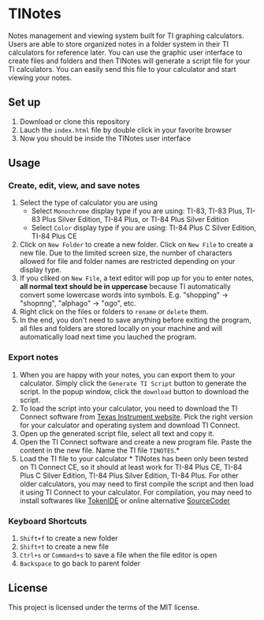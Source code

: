 # TINotes
Notes management and viewing system built for TI graphing calculators. Users are able to store organized notes in a folder system in their TI calculators for reference later. You can use the graphic user interface to create files and folders and then TINotes will generate a script file for your TI calculators. You can easily send this file to your calculator and start viewing your notes. 

## Set up
1. Download or clone this repository
2. Lauch the `index.html` file by double click in your favorite browser
3. Now you should be inside the TINotes user interface

## Usage
### Create, edit, view, and save notes
1. Select the type of calculator you are using
      - Select `Monochrome` display type if you are using: TI-83, TI-83 Plus, TI-83 Plus Silver Edition, TI-84 Plus, or TI-84 Plus Silver Edition
      - Select `Color` display type if you are using: TI-84 Plus C Silver Edition, TI-84 Plus CE
2. Click on `New Folder` to create a new folder. Click on `New File` to create a new file. Due to the limited screen size, the number of characters allowed for file and folder names are restricted depending on your display type.
3. If you cliked on `New File`, a text editor will pop up for you to enter notes, **all normal text should be in uppercase** because TI automatically convert some lowercase words into symbols. E.g. "shopping" -> "shopπng", "alphago" -> "αgo", etc.
4. Right click on the files or folders to `rename` or `delete` them.
5. In the end, you don't need to save anything before exiting the program, all files and folders are stored locally on your machine and will automatically load next time you lauched the program.

### Export notes
1. When you are happy with your notes, you can export them to your calculator. Simply click the `Generate TI Script` button to generate the script. In the popup window, click the `download` button to download the script.
2. To load the script into your calculator, you need to download the TI Connect software from [Texas Instrument website](https://education.ti.com/en/software/details/en/CA9C74CAD02440A69FDC7189D7E1B6C2/swticonnectcesoftware#!). Pick the right version for your calculator and operating system and download TI Connect.
3. Open up the generated script file, select all text and copy it.
4. Open the TI Connect software and create a new program file. Paste the content in the new file. Name the TI file `TINOTES`.*
5. Load the TI file to your calculator
\* TINotes has been only been tested on TI Connect CE, so it should at least work for TI-84 Plus CE, TI-84 Plus C Silver Edition, TI-84 Plus Silver Edition, TI-84 Plus. For other older calculators, you may need to first compile the script and then load it using TI Connect to your calculator. For compilation, you may need to install softwares like [TokenIDE](https://www.ticalc.org/archives/files/fileinfo/433/43315.html) or online alternative [SourceCoder](https://www.cemetech.net/sc/)

### Keyboard Shortcuts
1. `Shift+f` to create a new folder
2. `Shift+t` to create a new file
3. `Ctrl+s` or `Command+s` to save a file when the file editor is open
4. `Backspace` to go back to parent folder
## License
This project is licensed under the terms of the MIT license.
